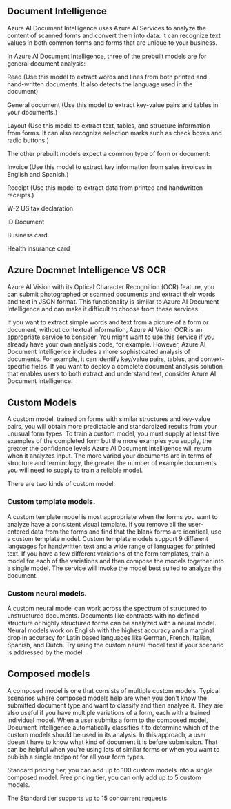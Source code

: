 ## Document Intelligence

Azure AI Document Intelligence uses Azure AI Services to analyze the content of scanned forms and convert them into data. It can recognize text values in both common forms and forms that are unique to your business.

In Azure AI Document Intelligence, three of the prebuilt models are for general document analysis:

Read (Use this model to extract words and lines from both printed and hand-written documents. It also detects the language used in the document)

General document (Use this model to extract key-value pairs and tables in your documents.)

Layout (Use this model to extract text, tables, and structure information from forms. It can also recognize selection marks such as check boxes and radio buttons.)


The other prebuilt models expect a common type of form or document:

Invoice (Use this model to extract key information from sales invoices in English and Spanish.)

Receipt (Use this model to extract data from printed and handwritten receipts.)

W-2 US tax declaration

ID Document

Business card

Health insurance card


## Azure Docmnet Intelligence VS OCR

Azure AI Vision with its Optical Character Recognition (OCR) feature, you can submit photographed or scanned documents and extract their words and text in JSON format. This functionality is similar to Azure AI Document Intelligence and can make it difficult to choose from these services.

If you want to extract simple words and text from a picture of a form or document, without contextual information, Azure AI Vision OCR is an appropriate service to consider. You might want to use this service if you already have your own analysis code, for example. However, Azure AI Document Intelligence includes a more sophisticated analysis of documents. For example, it can identify key/value pairs, tables, and context-specific fields. If you want to deploy a complete document analysis solution that enables users to both extract and understand text, consider Azure AI Document Intelligence.

## Custom Models

A custom model, trained on forms with similar structures and key-value pairs, you will obtain more predictable and standardized results from your unusual form types.
To train a custom model, you must supply at least five examples of the completed form but the more examples you supply, the greater the confidence levels Azure AI Document Intelligence will return when it analyzes input. The more varied your documents are in terms of structure and terminology, the greater the number of example documents you will need to supply to train a reliable model.

There are two kinds of custom model:

### Custom template models.
 A custom template model is most appropriate when the forms you want to analyze have a consistent visual template. If you remove all the user-entered data from the forms and find that the blank forms are identical, use a custom template model. Custom template models support 9 different languages for handwritten text and a wide range of languages for printed text. If you have a few different variations of the form templates, train a model for each of the variations and then compose the models together into a single model. The service will invoke the model best suited to analyze the document.
### Custom neural models.
 A custom neural model can work across the spectrum of structured to unstructured documents. Documents like contracts with no defined structure or highly structured forms can be analyzed with a neural model. Neural models work on English with the highest accuracy and a marginal drop in accuracy for Latin based languages like German, French, Italian, Spanish, and Dutch. Try using the custom neural model first if your scenario is addressed by the model.

## Composed models

A composed model is one that consists of multiple custom models. Typical scenarios where composed models help are when you don't know the submitted document type and want to classify and then analyze it. They are also useful if you have multiple variations of a form, each with a trained individual model. When a user submits a form to the composed model, Document Intelligence automatically classifies it to determine which of the custom models should be used in its analysis. In this approach, a user doesn't have to know what kind of document it is before submission. That can be helpful when you're using lots of similar forms or when you want to publish a single endpoint for all your form types.

Standard pricing tier, you can add up to 100 custom models into a single composed model. Free pricing tier, you can only add up to 5 custom models.

The Standard tier supports up to 15 concurrent requests 
